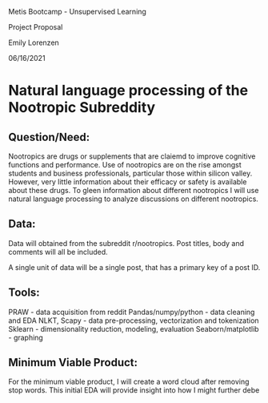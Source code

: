 Metis Bootcamp - Unsupervised Learning

Project Proposal

Emily Lorenzen

06/16/2021

# Natural language processing of the Nootropic Subreddity

## Question/Need:
Nootropics are drugs or supplements that are claiemd to improve cognitive functions and performance. Use of nootropics are on the rise  amongst students and business professionals, particular those within silicon valley. However, very little information about their efficacy or safety is available about these drugs. To gleen information about different nootropics I will use natural language processing to analyze discussions on different nootropics.  

## Data:
Data will obtained from the subreddit r/nootropics. Post titles, body and comments will all be included.

A single unit of data will be a single post, that has a primary key of a post ID. 

## Tools:
PRAW - data acquisition from reddit
Pandas/numpy/python - data cleaning and EDA
NLKT, Scapy - data pre-processing, vectorization and tokenization
Sklearn - dimensionality reduction, modeling, evaluation
Seaborn/matplotlib - graphing

## Minimum Viable Product:
For the minimum viable product, I will create a word cloud after removing stop words. This initial EDA will provide insight into how I might further debe